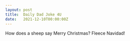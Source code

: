 ```yaml
---
layout: post
title:  Daily Dad Joke 4U
date:   2021-12-10T00:00:00Z
---
```

How does a sheep say Merry Christmas? Fleece Navidad!
